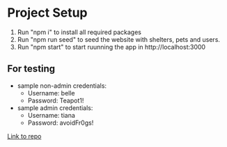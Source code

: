 # Project Setup

1. Run "npm i" to install all required packages
2. Run "npm run seed" to seed the website with shelters, pets and users.
3. Run "npm start" to start ruunning the app in http://localhost:3000
## For testing
- sample non-admin credentials:
  - Username: belle
  - Password: Teapot1!
- sample admin credentials:
  - Username: tiana
  - Password: avoidFr0gs!

[Link to repo](https://github.com/ctedtsen/Rescue-Dog-Discovery-Tool)
